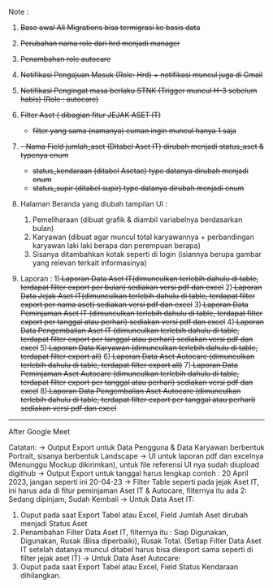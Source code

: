 Note :

1. <strike>Base awal All Migrations bisa termigrasi ke basis data</strike>
2. <strike>Perubahan nama role dari hrd menjadi manager</strike>
3. <strike>Penambahan role autocare</strike>
2. <strike>Notifikasi Pengajuan Masuk (Role: Hrd) + notifikasi muncul juga di Gmail</strike>
3. <strike>Notifikasi Pengingat masa berlaku STNK (Trigger muncul H-3 sebelum habis) (Role : autocare)</strike>
4. <strike>Filter Aset ( dibagian fitur JEJAK ASET IT)
   - filter yang sama (namanya) cuman ingin muncul hanya 1 saja</strike>
5. <strike>  - Nama Field jumlah_aset (Ditabel Aset IT) dirubah menjadi status_aset & typenya enum
   - status_kendaraan (ditabel Asetac) type datanya dirubah menjadi enum
   - status_supir (ditabel supir) type datanya dirubah menjadi enum </strike>

5. Halaman Beranda yang diubah tampilan UI :
   1. Pemeliharaan (dibuat grafik & diambil variabelnya berdasarkan bulan)
   2. Karyawan (dibuat agar muncul total karyawannya + perbandingan karyawan laki laki berapa
      dan perempuan berapa)
   3. Sisanya ditambahkan kotak seperti di login (isiannya berupa gambar yang relevan terkait informasinya)

6. Laporan :
   1)<strike> Laporan Data Aset IT(dimunculkan terlebih dahulu di table, terdapat filter export per bulan) sediakan versi pdf dan excel</strike>
   2)<strike> Laporan Data Jejak Aset IT(dimunculkan terlebih dahulu di table, terdapat filter export per nama aset) sediakan versi pdf dan excel</strike>
   3)<strike> Laporan Data Peminjaman Aset IT (dimunculkan terlebih dahulu di table, terdapat filter export per tanggal atau perhari) sediakan versi pdf dan excel</strike>
   4)<strike> Laporan Data Pengembalian Aset IT (dimunculkan terlebih dahulu di table, terdapat filter export per tanggal atau perhari) sediakan versi pdf dan excel</strike>
   5)<strike> Laporan Data Karyawan (dimunculkan terlebih dahulu di table, terdapat filter export all)</strike>
   6)<strike> Laporan Data Aset Autocare (dimunculkan terlebih dahulu di table, terdapat filter export all)</strike>
   7)<strike> Laporan Data Peminjaman Aset Autocare (dimunculkan terlebih dahulu di table, terdapat filter export per tanggal atau perhari) sediakan versi pdf dan excel</strike>
   8)<strike> Laporan Data Pengembalian Aset Autocare (dimunculkan terlebih dahulu di table, terdapat filter export per tanggal atau perhari) sediakan versi pdf dan excel</strike>

--------------------------------------------------------------------------------------------------------------------------------------------------------------------

After Google Meet

Catatan:
-> Output Export untuk Data Pengguna & Data Karyawan berbentuk Portrait, sisanya berbentuk Landscape
-> UI untuk laporan pdf dan excelnya (Menunggu Mockup dikirimkan), untuk file referensi UI nya sudah diupload digithub 
-> Output Export untuk tanggal harus lengkap contoh : 20 April 2023, jangan seperti ini 20-04-23
-> Filter Table seperti pada jejak Aset IT, ini harus ada di fitur peminjaman Aset IT & Autocare, filternya itu ada 2: Sedang dipinjam, Sudah Kembali
-> Untuk Data Aset IT:
   1) Ouput pada saat Export Tabel atau Excel, Field Jumlah Aset dirubah menjadi Status Aset
   2) Penambahan Filter Data Aset IT, filternya itu : Siap Digunakan, Digunakan, Rusak (Bisa diperbaiki), Rusak Total. (Setiap Filter Data Aset IT setelah datanya      muncul ditabel harus bisa diexport sama seperti di filter jejak aset IT)
-> Untuk Data Aset Autocare:
   1) Ouput pada saat Export Tabel atau Excel, Field Status Kendaraan dihilangkan.
